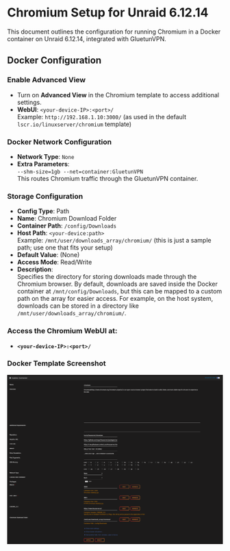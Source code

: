 # Chromium Setup for Unraid 6.12.14

This document outlines the configuration for running Chromium in a Docker container on Unraid 6.12.14, integrated with GluetunVPN.

## Docker Configuration

### Enable Advanced View
- Turn on **Advanced View** in the Chromium template to access additional settings.
- **WebUI**: `<your-device-IP>:<port>/`  
  Example: `http://192.168.1.10:3000/` (as used in the default `lscr.io/linuxserver/chromium` template)

### Docker Network Configuration
- **Network Type**: `None`
- **Extra Parameters**:  
  `--shm-size=1gb --net=container:GluetunVPN`  
  This routes Chromium traffic through the GluetunVPN container.

### Storage Configuration
- **Config Type**: Path
- **Name**: Chromium Download Folder
- **Container Path**: `/config/Downloads`
- **Host Path**: `<your-device:path>`  
  Example: `/mnt/user/downloads_array/chromium/` (this is just a sample path; use one that fits your setup)
- **Default Value**: (None)
- **Access Mode**: Read/Write
- **Description**:  
  Specifies the directory for storing downloads made through the Chromium browser. By default, downloads are saved inside the Docker container at `/mnt/config/Downloads`, but this can be mapped to a custom path on the array for easier access. For example, on the host system, downloads can be stored in a directory like `/mnt/user/downloads_array/chromium/`.

### Access the Chromium WebUI at:
- **`<your-device-IP>:<port>/`**

### Docker Template Screenshot
![Chromium Docker Template](https://github.com/RzrZrx/Gluetun-qBittorrent-Port-Updater-Script-For-unRAID/blob/main/Setup/img/chromium_template.png)

